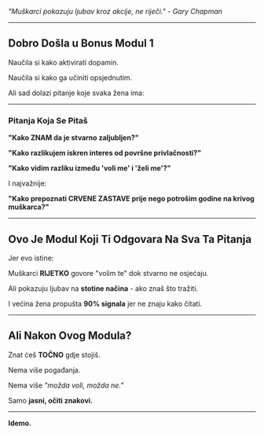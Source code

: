*"Muškarci pokazuju ljubav kroz akcije, ne riječi." - Gary Chapman*

---

## Dobro Došla u Bonus Modul 1

Naučila si kako aktivirati dopamin.

Naučila si kako ga učiniti opsjednutim.

Ali sad dolazi pitanje koje svaka žena ima:

---

### Pitanja Koja Se Pitaš

**"Kako ZNAM da je stvarno zaljubljen?"**

**"Kako razlikujem iskren interes od površne privlačnosti?"**

**"Kako vidim razliku između 'voli me' i 'želi me'?"**

I najvažnije:

**"Kako prepoznati CRVENE ZASTAVE prije nego potrošim godine na krivog muškarca?"**

---

## Ovo Je Modul Koji Ti Odgovara Na Sva Ta Pitanja

Jer evo istine:

Muškarci **RIJETKO** govore "volim te" dok stvarno ne osjećaju.

Ali pokazuju ljubav na **stotine načina** - ako znaš što tražiti.

I većina žena propušta **90% signala** jer ne znaju kako čitati.

---

## Ali Nakon Ovog Modula?

Znat ćeš **TOČNO** gdje stojiš.

Nema više pogađanja.

Nema više *"možda voli, možda ne."*

Samo **jasni, očiti znakovi.**

---

**Idemo.**